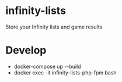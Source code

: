 # infinity-lists
Store your Infinity lists and game results

# Develop
- docker-compose up --build
- docker exec -it infinity-lists-php-fpm bash
